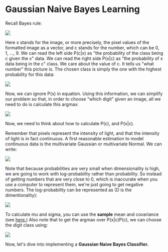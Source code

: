 # Gaussian Naive Bayes Learning

Recall Bayes rule:

<img src="https://render.githubusercontent.com/render/math?math=P(c|x) =  \frac{P(x|c)P(c)}{P(x)}">
    
Here x stands for the image, or more precisely, the pixel values of the formatted image as a vector, and c stands for the number, which can be 0, 1, ..., 9. We can read the left side P(c|x) as "the probability of the class being $c$ given the x" data. We can read the right side P(x|c) as "the probability of x data being in the c" class. We care about the value of c. It tells us "what number" this picture is. The chosen class is simply the one with the highest probability for this data:

<img src="https://render.githubusercontent.com/render/math?math=c^* = argmax_{c}P(c|x)">

Now, we can ignore P(x) in equation. Using this information, we can simplify our problem so that, in order to choose “which digit” given an image, all we need to do is calculate this argmax:

<img src="https://render.githubusercontent.com/render/math?math=c^* = argmax_{c}P(x|c)P(c)">

Now, we need to think about how to calculate P(c), and P(x|c).

Remember that pixels represent the intensity of light, and that the intensity of light is in fact continuous. A first reasonable estimation to model continuous data is the multivariate Gaussian or multivariate Normal. We can write:

<img src="https://render.githubusercontent.com/render/math?math=P(x|c) = \frac{1}{\sqrt{(2\pi)^{D}|\Sigma|}}\exp(-\frac{1}{2}(x - \mu)^{T}\Sigma^{-1}(x-\mu))">

Note that because probabilities are very small when dimensionality is high, we are going to work with log-probability rather than probability. So instead of getting numbers that are very close to 0, which is inaccurate when you use a computer to represent them, we're just going to get negative numbers. The log-probability can be represented as (D is the dimentionality):

<img src="https://render.githubusercontent.com/render/math?math=\log{P(x|c) = -\frac{D}{2}\ln(2\pi)-\frac{1}{2}\ln|\Sigma|-\frac{1}{2}(x - \mu)^{T}\Sigma^{-1}(x-\mu)}">

To calculate mu and sigma, you can use the **sample** mean and covariance (see [here.](https://en.wikipedia.org/wiki/Sample_mean_and_covariance)) 
Also note that to get the argmax over P(x|c)P(c), we can choose the digit class using:

<img src="https://render.githubusercontent.com/render/math?math=c^* = argmax_{c}(\log P(x|c)+\log P(c))">

Now, let's dive into implementing a **Gaussian Naive Bayes Classifier.**
